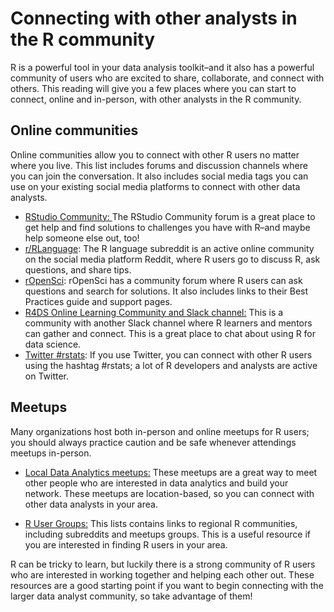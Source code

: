 # Connecting with other analysts in the R community

R is a powerful tool in your data analysis toolkit–and it also has a powerful community of users who are excited to share, collaborate, and connect with others. This reading will give you a few places where you can start to connect, online and in-person, with other analysts in the R community.

## Online communities

Online communities allow you to connect with other R users no matter where you live. This list includes forums and discussion channels where you can join the conversation. It also includes social media tags you can use on your existing social media platforms to connect with other data analysts. 

- [RStudio Community: ](https://forum.posit.co/) The RStudio Community forum is a great place to get help and find solutions to challenges you have with R–and maybe help someone else out, too!
- [r/RLanguage](https://www.reddit.com/r/Rlanguage/):  The R language subreddit is an active online community on the social media platform Reddit, where R users go to discuss R, ask questions, and share tips. 
- [rOpenSci](https://discuss.ropensci.org/): rOpenSci has a community forum where R users can ask questions and search for solutions. It also includes links to their Best Practices guide and support pages. 
- [R4DS Online Learning Community and Slack channel:](https://dslc.io/) This is a community with another Slack channel where R learners and mentors can gather and connect. This is a great place to chat about using R for data science. 
- [Twitter #rstats](https://twitter.com/hashtag/rstats?lang=en): If you use Twitter, you can connect with other R users using the hashtag #rstats; a lot of R developers and analysts are active on Twitter. 

## Meetups 

Many organizations host both in-person and online meetups for R users; you should always practice caution and be safe whenever attendings meetups in-person.

- [Local Data Analytics meetups:](https://www.meetup.com/topics/data-analytics/) These meetups are a great way to meet other people who are interested in data analytics and build your network. These meetups are location-based, so you can connect with other data analysts in your area.

- [R User Groups:](https://jumpingrivers.github.io/meetingsR/r-user-groups.html) This lists contains links to regional R communities, including subreddits and meetups groups. This is a useful resource if you are interested in finding R users in your area.

R can be tricky to learn, but luckily there is a strong community of R users who are interested in working together and helping each other out. These resources are a good starting point if you want to begin connecting with the larger data analyst community, so take advantage of them! 

